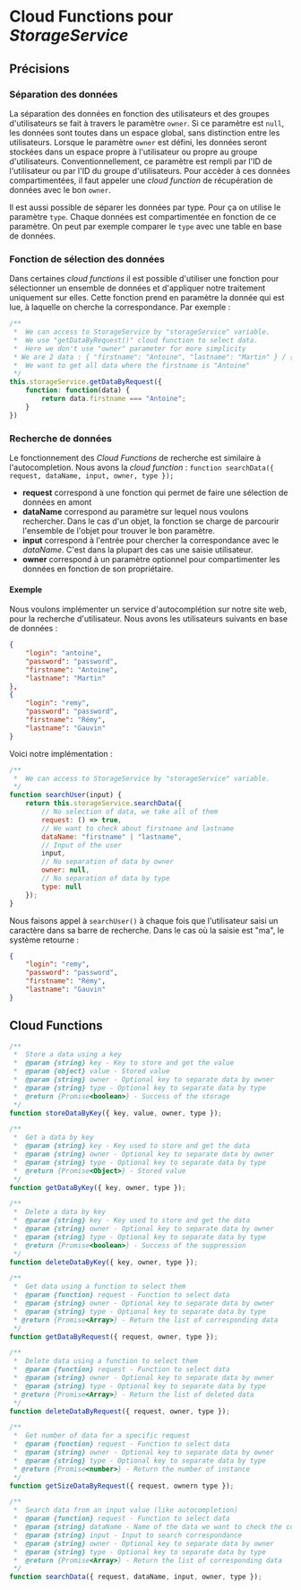 # Cloud Functions pour _StorageService_

## Précisions

### Séparation des données

La séparation des données en fonction des utilisateurs et des groupes d'utilisateurs se fait à travers le paramètre `owner`. Si ce paramètre est `null`, les données sont toutes dans un espace global, sans distinction entre les utilisateurs. Lorsque le paramètre `owner` est défini, les données seront stockées dans un espace propre à l'utilisateur ou propre au groupe d'utilisateurs. Conventionnellement, ce paramètre est rempli par l'ID de l'utilisateur ou par l'ID du groupe d'utilisateurs. Pour accèder à ces données compartimentées, il faut appeler une _cloud function_ de récupération de données avec le bon `owner`.

Il est aussi possible de séparer les données par type. Pour ça on utilise le paramètre `type`. Chaque données est compartimentée en fonction de ce paramètre. On peut par exemple comparer le `type` avec une table en base de données.

### Fonction de sélection des données

Dans certaines _cloud functions_ il est possible d'utiliser une fonction pour sélectionner un ensemble de données et d'appliquer notre traitement uniquement sur elles. Cette fonction prend en paramètre la donnée qui est lue, à laquelle on cherche la correspondance. Par exemple :

```javascript
/**
 *  We can access to StorageService by "storageService" variable.
 *  We use "getDataByRequest()" cloud function to select data.
 *  Here we don't use "owner" parameter for more simplicity
 * We are 2 data : { "firstname": "Antoine", "lastname": "Martin" } / { "firstname": "Rémy", "lastname": "Gauvin" }
 *  We want to get all data where the firstname is "Antoine"
 */
this.storageService.getDataByRequest({
    function: function(data) {
        return data.firstname === "Antoine";
    }
})
```

### Recherche de données

Le fonctionnement des _Cloud Functions_ de recherche est similaire à l'autocompletion.
Nous avons la _cloud function_ : `function searchData({ request, dataName, input, owner, type });`

- **request** correspond à une fonction qui permet de faire une sélection de données en amont
- **dataName** correspond au paramètre sur lequel nous voulons rechercher. Dans le cas d'un objet, la fonction se charge de parcourir l'ensemble de l'objet pour trouver le bon paramètre.
- **input** correspond à l'entrée pour chercher la correspondance avec le _dataName_. C'est dans la plupart des cas une saisie utilisateur. 
- **owner** correspond à un paramètre optionnel pour compartimenter les données en fonction de son propriétaire.

#### Exemple

Nous voulons implémenter un service d'autocomplétion sur notre site web, pour la recherche d'utilisateur. Nous avons les utilisateurs suivants en base de données :

```json
{
    "login": "antoine",
    "password": "password",
    "firstname": "Antoine",
    "lastname": "Martin"
},
{
    "login": "remy",
    "password": "password",
    "firstname": "Rémy",
    "lastname": "Gauvin"
}
```

Voici notre implémentation :

```javascript
/**
 *  We can access to StorageService by "storageService" variable.
 */
function searchUser(input) {
    return this.storageService.searchData({
        // No selection of data, we take all of them
        request: () => true,
        // We want to check about firstname and lastname
        dataName: "firstname" | "lastname",
        // Input of the user
        input,
        // No separation of data by owner
        owner: null,
        // No separation of data by type
        type: null
    });
}
```

Nous faisons appel à `searchUser()` à chaque fois que l'utilisateur saisi un caractère dans sa barre de recherche. Dans le cas où la saisie est "ma", le système retourne :

```json
{
    "login": "remy",
    "password": "password",
    "firstname": "Rémy",
    "lastname": "Gauvin"
}
```

## Cloud Functions

```javascript
/**
 *  Store a data using a key
 *  @param {string} key - Key to store and get the value
 *  @param {object} value - Stored value
 *  @param {string} owner - Optional key to separate data by owner
 *  @param {string} type - Optional key to separate data by type
 *  @return {Promise<boolean>} - Success of the storage 
 */
function storeDataByKey({ key, value, owner, type });
```

```javascript
/**
 *  Get a data by key
 *  @param {string} key - Key used to store and get the data
 *  @param {string} owner - Optional key to separate data by owner
 *  @param {string} type - Optional key to separate data by type
 *  @return {Promise<Object>} - Stored value
 */
function getDataByKey({ key, owner, type });
```

```javascript
/**
 *  Delete a data by key
 *  @param {string} key - Key used to store and get the data
 *  @param {string} owner - Optional key to separate data by owner
 *  @param {string} type - Optional key to separate data by type
 *  @return {Promise<boolean>} - Success of the suppression
 */
function deleteDataByKey({ key, owner, type });
```

```javascript
/**
 *  Get data using a function to select them
 *  @param {function} request - Function to select data
 *  @param {string} owner - Optional key to separate data by owner
 *  @param {string} type - Optional key to separate data by type
 * @return {Promise<Array>} - Return the list of corresponding data
 */
function getDataByRequest({ request, owner, type });
```

```javascript
/**
 *  Delete data using a function to select them
 *  @param {function} request - Function to select data
 *  @param {string} owner - Optional key to separate data by owner
 *  @param {string} type - Optional key to separate data by type
 * @return {Promise<Array>} - Return the list of deleted data
 */
function deleteDataByRequest({ request, owner, type });
```

```javascript
/**
 *  Get number of data for a specific request
 *  @param {function} request - Function to select data
 *  @param {string} owner - Optional key to separate data by owner
 *  @param {string} type - Optional key to separate data by type
 * @return {Promise<number>} - Return the number of instance
 */
function getSizeDataByRequest({ request, ownern type });
```

```javascript
/**
 *  Search data from an input value (like autocompletion)
 *  @param {function} request - Function to select data
 *  @param {string} dataName - Name of the data we want to check the corresponding
 *  @param {string} input - Input to search correspondance
 *  @param {string} owner - Optional key to separate data by owner
 *  @param {string} type - Optional key to separate data by type
 *  @return {Promise<Array>} - Return the list of corresponding data
 */
function searchData({ request, dataName, input, owner, type });
```
